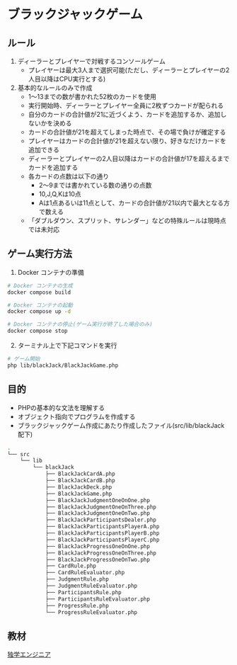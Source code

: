 # ブラックジャックゲーム

## ルール

1. ディーラーとプレイヤーで対戦するコンソールゲーム
    - プレイヤーは最大3人まで選択可能(ただし、ディーラーとプレイヤーの2人目以降はCPU実行とする)
2. 基本的なルールのみで作成
    - 1〜13までの数が書かれた52枚のカードを使用
    - 実行開始時、ディーラーとプレイヤー全員に2枚ずつカードが配られる
    - 自分のカードの合計値が21に近づくよう、カードを追加するか、追加しないかを決める
    - カードの合計値が21を超えてしまった時点で、その場で負けが確定する
    - プレイヤーはカードの合計値が21を超えない限り、好きなだけカードを追加できる
    - ディーラーとプレイヤーの2人目以降はカードの合計値が17を超えるまでカードを追加する
    - 各カードの点数は以下の通り
      - 2〜9までは書かれている数の通りの点数
      - 10,J,Q,Kは10点
      - Aは1点あるいは11点として、カードの合計値が21以内で最大となる方で数える
    - 「ダブルダウン、スプリット、サレンダー」などの特殊ルールは現時点では未対応

## ゲーム実行方法

1. Docker コンテナの準備

```bash
# Docker コンテナの生成
docker compose build

# Docker コンテナの起動
docker compose up -d

# Docker コンテナの停止(ゲーム実行が終了した場合のみ)
docker compose stop
```

2. ターミナル上で下記コマンドを実行

```bash
# ゲーム開始
php lib/blackJack/BlackJackGame.php
```

## 目的

* PHPの基本的な文法を理解する
* オブジェクト指向でプログラムを作成する
* ブラックジャックゲーム作成にあたり作成したファイル(src/lib/blackJack配下)
```bash
.
└── src
    └── lib
        └── blackJack
            ├── BlackJackCardA.php
            ├── BlackJackCardB.php
            ├── BlackJackDeck.php
            ├── BlackJackGame.php
            ├── BlackJackJudgmentOneOnOne.php
            ├── BlackJackJudgmentOneOnThree.php
            ├── BlackJackJudgmentOneOnTwo.php
            ├── BlackJackParticipantsDealer.php
            ├── BlackJackParticipantsPlayerA.php
            ├── BlackJackParticipantsPlayerB.php
            ├── BlackJackParticipantsPlayerC.php
            ├── BlackJackProgressOneOnOne.php
            ├── BlackJackProgressOneOnThree.php
            ├── BlackJackProgressOneOnTwo.php
            ├── CardRule.php
            ├── CardRuleEvaluator.php
            ├── JudgmentRule.php
            ├── JudgmentRuleEvaluator.php
            ├── ParticipantsRule.php
            ├── ParticipantsRuleEvaluator.php
            ├── ProgressRule.php
            └── ProgressRuleEvaluator.php
```

## 教材

[独学エンジニア](https://dokugaku-engineer.com/)
